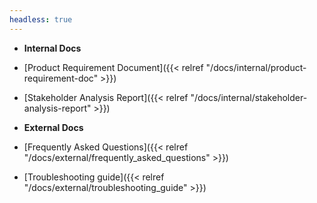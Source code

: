 ```yaml
---
headless: true
---
```


- **Internal Docs**
- [Product Requirement Document]({{< relref "/docs/internal/product-requirement-doc" >}})
- [Stakeholder Analysis Report]({{< relref "/docs/internal/stakeholder-analysis-report" >}})

- **External Docs**
- [Frequently Asked Questions]({{< relref "/docs/external/frequently_asked_questions" >}})
- [Troubleshooting guide]({{< relref "/docs/external/troubleshooting_guide" >}})
